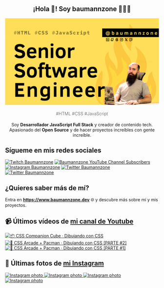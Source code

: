 <p align="center">
   <h2 align="center">¡Hola 👋! Soy baumannzone 👨🏻‍💻</h2>
   <img align="center" src="img/Senior Software Engineer.png" />
   <h4 align="center" style="font-weight: 300; color: #555;">#HTML #CSS #JavaScript</h4>
</p>

<p align="center" style="margin-bottom: 20px">Soy <strong>Desarrollador JavaScript Full Stack</strong> y creador de contenido tech.
<br/>
Apasionado del <strong>Open Source</strong> y de hacer proyectos increíbles con gente increíble.
</p>

## Sígueme en mis redes sociales

[![Twitch Baumannzone](https://img.shields.io/twitch/status/baumannzone?style=social)](https://twitch.tv/baumannzone)
[![Baumannzone YouTube Channel Subscribers](https://img.shields.io/youtube/channel/subscribers/UCTTj5ztXnGeDRPFVsBp7VMA?style=social)](https://youtube.com/rambitojs)
[![Instagram Baumannzone](https://img.shields.io/badge/Baumannzone--_.svg?label=Instagram&style=social&logo=instagram)](https://instagram.com/baumannzone)
[![Twitter Baumannzone](https://img.shields.io/twitter/follow/Baumannzone?label=Twitter&style=social)](https://twitter.com/baumannzone)
[![Twitter Baumannzone](https://img.shields.io/badge/LinkedIn-ffffff?logo=linkedin&logoColor=black)](https://www.linkedin.com/in/baumannzone/)


## ¿Quieres saber más de mí?

Entra en **https://www.baumannzone.dev** 🌐 y descubre más sobre mí y mis proyectos.

## 📹 Últimos vídeos de [mi canal de Youtube](https://youtube.com/rambitojs?sub_confirmation=1)


<a href='https://youtu.be/W6xwoSJahA0' target='_blank'>
  <img width='30%' src='https://img.youtube.com/vi/W6xwoSJahA0/mqdefault.jpg' alt='📦 CSS Companion Cube · Dibujando con CSS' />
</a>
<a href='https://youtu.be/9C3NXVXewH8' target='_blank'>
  <img width='30%' src='https://img.youtube.com/vi/9C3NXVXewH8/mqdefault.jpg' alt='👾 CSS Arcade + Pacman · Dibujando con CSS [PARTE #2]' />
</a>
<a href='https://youtu.be/2ahqLdgkSxA' target='_blank'>
  <img width='30%' src='https://img.youtube.com/vi/2ahqLdgkSxA/mqdefault.jpg' alt='👾 CSS Arcade + Pacman · Dibujando con CSS [PARTE #1]' />
</a>

## 📸 Últimas fotos de [mi Instagram](https://instagram.com/baumannzone)


<a href='https://instagram.com/p/DCILamaPWmd' target='_blank'>
  <img width='20%' src='https://instagram.fvno7-1.fna.fbcdn.net/v/t51.29350-15/465893021_924278942907611_4660069452323681345_n.jpg?stp=dst-jpg_e15_fr_p1080x1080&_nc_ht=instagram.fvno7-1.fna.fbcdn.net&_nc_cat=111&_nc_ohc=jtcFlZLe8swQ7kNvgElRulg&_nc_gid=0d7c1cc3d9494479a4fb4bf020c7d47b&edm=APU89FABAAAA&ccb=7-5&oh=00_AYDEYxyYrlBXFOcg3vAk1B18kogLlFI9E4ka9wl5Wxw9YA&oe=67350818&_nc_sid=bc0c2c' alt='Instagram photo' />
</a>
<a href='https://instagram.com/p/DCFcW2NAEx_' target='_blank'>
  <img width='20%' src='https://instagram.fvno7-1.fna.fbcdn.net/v/t51.29350-15/465906496_1919900328534968_4397883912871433257_n.jpg?stp=dst-jpg_e15&_nc_ht=instagram.fvno7-1.fna.fbcdn.net&_nc_cat=108&_nc_ohc=IsgkwIdKT5kQ7kNvgEiUVsc&_nc_gid=0d7c1cc3d9494479a4fb4bf020c7d47b&edm=APU89FABAAAA&ccb=7-5&oh=00_AYDOPKAkgN7BscDYpu8EVEOuhnMxq7MoUyClpbX3A2-5FQ&oe=673521F4&_nc_sid=bc0c2c' alt='Instagram photo' />
</a>
<a href='https://instagram.com/p/DCDBcQntNmr' target='_blank'>
  <img width='20%' src='https://instagram.fvno7-1.fna.fbcdn.net/v/t51.29350-15/466113652_1049938613495909_2682636191065571208_n.jpg?stp=dst-jpg_e15&_nc_ht=instagram.fvno7-1.fna.fbcdn.net&_nc_cat=105&_nc_ohc=ptVfwGiLPt0Q7kNvgHAxqws&_nc_gid=0d7c1cc3d9494479a4fb4bf020c7d47b&edm=APU89FABAAAA&ccb=7-5&oh=00_AYCdFhidF5IPdKLQ113_Cck4HJu-zfs4O5wfXVsvMB3GsQ&oe=67351DCC&_nc_sid=bc0c2c' alt='Instagram photo' />
</a>
<a href='https://instagram.com/p/DCAhYPSPtBf' target='_blank'>
  <img width='20%' src='https://instagram.fvno7-1.fna.fbcdn.net/v/t51.29350-15/465779945_1293754752069328_973909301284223236_n.jpg?stp=dst-jpg_e15_fr_p1080x1080&_nc_ht=instagram.fvno7-1.fna.fbcdn.net&_nc_cat=104&_nc_ohc=5zVkMI-1PoAQ7kNvgHWbe5U&_nc_gid=0d7c1cc3d9494479a4fb4bf020c7d47b&edm=APU89FABAAAA&ccb=7-5&oh=00_AYBKtQl4bUoi7QCuhmkt_jGxvCrJiDGYvGnph_O2ywYJnA&oe=67353629&_nc_sid=bc0c2c' alt='Instagram photo' />
</a>
